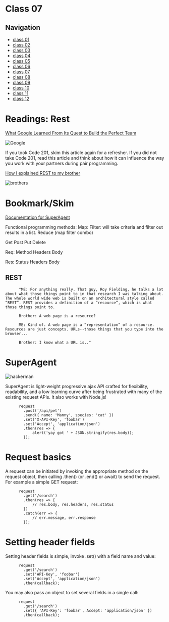 # Class 07

## Navigation ##
 - [class 01](class-01.md)
 - [class 02](class-02.md)
 - [class 03](class-03.md) 
 - [class 04](class-04.md)
 - [class 05](class-05.md)
 - [class 06](class-06.md)
 - [class 07](class-07.md)
 - [class 08](class-08.md)
 - [class 09](class-09.md) 
 - [class 10](class-10.md)
 - [class 11](class-11.md)
 - [class 12](class-12.md)

# Readings: Rest

[What Google Learned From Its Quest to Build the Perfect Team](https://www.google.com/amp/mobile.nytimes.com/2016/02/28/magazine/what-google-learned-from-its-quest-to-build-the-perfect-team.amp.html)

![Google](https://external-content.duckduckgo.com/iu/?u=https%3A%2F%2Ftse3.mm.bing.net%2Fth%3Fid%3DOIP.hYWi7hgHKaxvhsK7GlLq_wHaFa%26pid%3DApi&f=1)

If you took Code 201, skim this article again for a refresher. If you did not take Code 201, read this article and think about how it can influence the way you work with your partners during pair programming.

[How I explained REST to my brother](https://gist.github.com/brookr/5977550)

![brothers](https://external-content.duckduckgo.com/iu/?u=https%3A%2F%2Ftse4.mm.bing.net%2Fth%3Fid%3DOIP.lPUXZm3-o7lPTRboaA2XIQHaE8%26pid%3DApi&f=1)

# Bookmark/Skim
[Documentation for SuperAgent](https://visionmedia.github.io/superagent/)

Functional programming methods:
Map: 
Filter: will take criteria and filter out results in a list.
Reduce (map filter combo)


Get
Post
Put
Delete

Req:
Method
Headers
Body

Res:
Status
Headers
Body

## REST

          "ME: For anything really. That guy, Roy Fielding, he talks a lot about what those things point to in that research I was talking about. The whole world wide web is built on an architectural style called “REST”. REST provides a definition of a “resource”, which is what those things point to.

          Brother: A web page is a resource?

          ME: Kind of. A web page is a “representation” of a resource. Resources are just concepts. URLs--those things that you type into the browser...

          Brother: I know what a URL is.."

# SuperAgent

![hackerman](https://external-content.duckduckgo.com/iu/?u=https%3A%2F%2Ftse3.mm.bing.net%2Fth%3Fid%3DOIP.vpIaFpGhw2zA-CGe1R9jyAHaEA%26pid%3DApi&f=1)

SuperAgent is light-weight progressive ajax API crafted for flexibility, readability, and a low learning curve after being frustrated with many of the existing request APIs. It also works with Node.js!

          request
            .post('/api/pet')
            .send({ name: 'Manny', species: 'cat' })
            .set('X-API-Key', 'foobar')
            .set('Accept', 'application/json')
            .then(res => {
                alert('yay got ' + JSON.stringify(res.body));
            });

# Request basics

A request can be initiated by invoking the appropriate method on the request object, then calling .then() (or .end() or await) to send the request. For example a simple GET request:

          request
            .get('/search')
            .then(res => {
                // res.body, res.headers, res.status
            })
            .catch(err => {
                // err.message, err.response
            });

# Setting header fields

Setting header fields is simple, invoke .set() with a field name and value:

          request
            .get('/search')
            .set('API-Key', 'foobar')
            .set('Accept', 'application/json')
            .then(callback);

You may also pass an object to set several fields in a single call:

          request
            .get('/search')
            .set({ 'API-Key': 'foobar', Accept: 'application/json' })
            .then(callback);